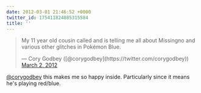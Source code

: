 ```yaml
---
date: 2012-03-01 21:46:52 +0000
twitter_id: 175411824085315584
title: ''
---
```


<blockquote class="twitter-tweet"><p lang="en" dir="ltr">My 11 year old cousin called and is telling me all about Missingno and various other glitches in Pokémon Blue.</p>&mdash; Cory Godbey ([@corygodbey](https://twitter.com/corygodbey)) <a href="https://twitter.com/corygodbey/status/175408449214091264?ref_src=twsrc%5Etfw">March 2, 2012</a></blockquote>
<script async src="https://platform.twitter.com/widgets.js" charset="utf-8"></script>

[@corygodbey](https://twitter.com/corygodbey) this makes me so happy inside. Particularly since it means he's playing red/blue.
